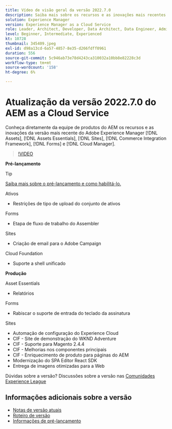 ```yaml
---
title: Vídeo de visão geral da versão 2022.7.0
description: Saiba mais sobre os recursos e as inovações mais recentes da versão 2022.7.0 do Adobe Experience Manager [!DNL Assets Essentials], [!DNL Sites], [!DNL Screens], [!DNL Forms] e [!DNL Cloud Foundation].
solution: Experience Manager
version: Experience Manager as a Cloud Service
role: Leader, Architect, Developer, Data Architect, Data Engineer, Admin, User
level: Beginner, Intermediate, Experienced
kt: 10728
thumbnail: 345409.jpeg
exl-id: d98a13cd-6a57-4857-8e35-d266fdff0961
duration: 556
source-git-commit: 5c946ab73e78d4243ca310032a10bb8e82228c3d
workflow-type: tm+mt
source-wordcount: '158'
ht-degree: 6%

---
```


# Atualização da versão 2022.7.0 do AEM as a Cloud Service

Conheça diretamente da equipe de produtos do AEM os recursos e as inovações da versão mais recente do Adobe Experience Manager [!DNL Assets], [!DNL Assets Essentials], [!DNL Sites], [!DNL Commerce Integration Framework], [!DNL Forms] e [!DNL Cloud Manager].

>[!VIDEO](https://video.tv.adobe.com/v/345409/?quality=12&learn=on)

**Pré-lançamento**

>[!TIP]
>
>[Saiba mais sobre o pré-lançamento e como habilitá-lo.](https://experienceleague.adobe.com/docs/experience-manager-cloud-service/content/release-notes/prerelease.html?lang=pt-BR)

Ativos

* Restrições de tipo de upload do conjunto de ativos

Forms

* Etapa de fluxo de trabalho do Assembler

Sites

* Criação de email para o Adobe Campaign

Cloud Foundation

* Suporte a shell unificado

**Produção**

Asset Essentials

* Relatórios

Forms

* Rabiscar o suporte de entrada do teclado da assinatura

Sites

* Automação de configuração do Experience Cloud
* CIF - Site de demonstração do WKND Adventure
* CIF - Suporte para Magento 2.4.4
* CIF - Melhorias nos componentes principais
* CIF - Enriquecimento de produto para páginas do AEM
* Modernização do SPA Editor React SDK
* Entrega de imagens otimizadas para a Web

Dúvidas sobre a versão?  Discussões sobre a versão nas [Comunidades Experience League](https://adobe.ly/3paYDAo)

## Informações adicionais sobre a versão

* [Notas de versão atuais](https://experienceleague.adobe.com/docs/experience-manager-cloud-service/content/release-notes/home.html?lang=pt-BR)
* [Roteiro de versão](https://experienceleague.adobe.com/docs/experience-manager-release-information/aem-release-updates/update-releases-roadmap.html?lang=pt-BR)
* [Informações de pré-lançamento](https://experienceleague.adobe.com/docs/experience-manager-cloud-service/content/release-notes/prerelease.html?lang=pt-BR)
